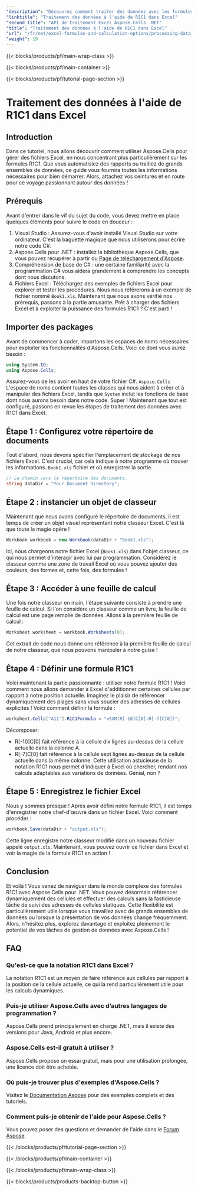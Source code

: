 ```yaml
---
"description": "Découvrez comment traiter des données avec les formules R1C1 dans Excel grâce à Aspose.Cells pour .NET. Tutoriel étape par étape et exemples inclus."
"linktitle": "Traitement des données à l'aide de R1C1 dans Excel"
"second_title": "API de traitement Excel Aspose.Cells .NET"
"title": "Traitement des données à l'aide de R1C1 dans Excel"
"url": "/fr/net/excel-formulas-and-calculation-options/processing-data-using-r1c1/"
"weight": 19
---
```


{{< blocks/products/pf/main-wrap-class >}}

{{< blocks/products/pf/main-container >}}

{{< blocks/products/pf/tutorial-page-section >}}

# Traitement des données à l'aide de R1C1 dans Excel

## Introduction 
Dans ce tutoriel, nous allons découvrir comment utiliser Aspose.Cells pour gérer des fichiers Excel, en nous concentrant plus particulièrement sur les formules R1C1. Que vous automatisiez des rapports ou traitiez de grands ensembles de données, ce guide vous fournira toutes les informations nécessaires pour bien démarrer. Alors, attachez vos ceintures et en route pour ce voyage passionnant autour des données !
## Prérequis
Avant d'entrer dans le vif du sujet du code, vous devez mettre en place quelques éléments pour suivre le code en douceur :
1. Visual Studio : Assurez-vous d'avoir installé Visual Studio sur votre ordinateur. C'est la baguette magique que nous utiliserons pour écrire notre code C#.
2. Aspose.Cells pour .NET : installez la bibliothèque Aspose.Cells, que vous pouvez récupérer à partir du [Page de téléchargement d'Aspose](https://releases.aspose.com/cells/net/).
3. Compréhension de base de C# : une certaine familiarité avec la programmation C# vous aidera grandement à comprendre les concepts dont nous discutons.
4. Fichiers Excel : Téléchargez des exemples de fichiers Excel pour explorer et tester les procédures. Nous nous référerons à un exemple de fichier nommé `Book1.xls`.
Maintenant que nous avons vérifié nos prérequis, passons à la partie amusante. Prêt à charger des fichiers Excel et à exploiter la puissance des formules R1C1 ? C'est parti !
## Importer des packages
Avant de commencer à coder, importons les espaces de noms nécessaires pour exploiter les fonctionnalités d'Aspose.Cells. Voici ce dont vous aurez besoin :
```csharp
using System.IO;
using Aspose.Cells;
```
Assurez-vous de les avoir en haut de votre fichier C#. `Aspose.Cells` L'espace de noms contient toutes les classes qui nous aident à créer et à manipuler des fichiers Excel, tandis que `System` inclut les fonctions de base dont nous aurons besoin dans notre code.
Super ! Maintenant que tout est configuré, passons en revue les étapes de traitement des données avec R1C1 dans Excel.
## Étape 1 : Configurez votre répertoire de documents
Tout d'abord, nous devons spécifier l'emplacement de stockage de nos fichiers Excel. C'est crucial, car cela indique à notre programme où trouver les informations. `Book1.xls` fichier et où enregistrer la sortie.
```csharp
// Le chemin vers le répertoire des documents.
string dataDir = "Your Document Directory";
```
## Étape 2 : instancier un objet de classeur
Maintenant que nous avons configuré le répertoire de documents, il est temps de créer un objet visuel représentant notre classeur Excel. C'est là que toute la magie opère !
```csharp
Workbook workbook = new Workbook(dataDir + "Book1.xls");
```
Ici, nous chargeons notre fichier Excel (`Book1.xls`) dans l'objet classeur, ce qui nous permet d'interagir avec lui par programmation. Considérez le classeur comme une zone de travail Excel où vous pouvez ajouter des couleurs, des formes et, cette fois, des formules !
## Étape 3 : Accéder à une feuille de calcul
Une fois notre classeur en main, l'étape suivante consiste à prendre une feuille de calcul. Si l'on considère un classeur comme un livre, la feuille de calcul est une page remplie de données. Allons à la première feuille de calcul :
```csharp
Worksheet worksheet = workbook.Worksheets[0];
```
Cet extrait de code nous donne une référence à la première feuille de calcul de notre classeur, que nous pouvons manipuler à notre guise !
## Étape 4 : Définir une formule R1C1
Voici maintenant la partie passionnante : utiliser notre formule R1C1 ! Voici comment nous allons demander à Excel d'additionner certaines cellules par rapport à notre position actuelle. Imaginez le plaisir de référencer dynamiquement des plages sans vous soucier des adresses de cellules explicites ! Voici comment définir la formule :
```csharp
worksheet.Cells["A11"].R1C1Formula = "=SUM(R[-10]C[0]:R[-7]C[0])";
```
Décomposer: 
- R[-10]C[0] fait référence à la cellule dix lignes au-dessus de la cellule actuelle dans la colonne A.
- R[-7]C[0] fait référence à la cellule sept lignes au-dessus de la cellule actuelle dans la même colonne.
Cette utilisation astucieuse de la notation R1C1 nous permet d'indiquer à Excel où chercher, rendant nos calculs adaptables aux variations de données. Génial, non ?
## Étape 5 : Enregistrez le fichier Excel
Nous y sommes presque ! Après avoir défini notre formule R1C1, il est temps d'enregistrer notre chef-d'œuvre dans un fichier Excel. Voici comment procéder :
```csharp
workbook.Save(dataDir + "output.xls");
```
Cette ligne enregistre notre classeur modifié dans un nouveau fichier appelé `output.xls`. Maintenant, vous pouvez ouvrir ce fichier dans Excel et voir la magie de la formule R1C1 en action !
## Conclusion
Et voilà ! Vous venez de naviguer dans le monde complexe des formules R1C1 avec Aspose.Cells pour .NET. Vous pouvez désormais référencer dynamiquement des cellules et effectuer des calculs sans la fastidieuse tâche de suivi des adresses de cellules statiques. 
Cette flexibilité est particulièrement utile lorsque vous travaillez avec de grands ensembles de données ou lorsque la présentation de vos données change fréquemment. Alors, n'hésitez plus, explorez davantage et exploitez pleinement le potentiel de vos tâches de gestion de données avec Aspose.Cells !
## FAQ
### Qu'est-ce que la notation R1C1 dans Excel ?
La notation R1C1 est un moyen de faire référence aux cellules par rapport à la position de la cellule actuelle, ce qui la rend particulièrement utile pour les calculs dynamiques.
### Puis-je utiliser Aspose.Cells avec d’autres langages de programmation ?
Aspose.Cells prend principalement en charge .NET, mais il existe des versions pour Java, Android et plus encore.
### Aspose.Cells est-il gratuit à utiliser ?
Aspose.Cells propose un essai gratuit, mais pour une utilisation prolongée, une licence doit être achetée.
### Où puis-je trouver plus d'exemples d'Aspose.Cells ?
Visitez le [Documentation Aspose](https://reference.aspose.com/cells/net/) pour des exemples complets et des tutoriels.
### Comment puis-je obtenir de l'aide pour Aspose.Cells ?
Vous pouvez poser des questions et demander de l'aide dans le [Forum Aspose](https://forum.aspose.com/c/cells/9).

{{< /blocks/products/pf/tutorial-page-section >}}

{{< /blocks/products/pf/main-container >}}

{{< /blocks/products/pf/main-wrap-class >}}

{{< blocks/products/products-backtop-button >}}